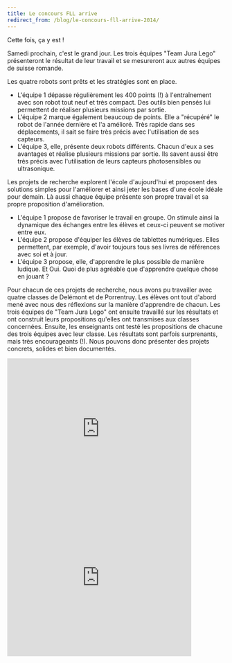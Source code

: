 ```yaml
---
title: Le concours FLL arrive
redirect_from: /blog/le-concours-fll-arrive-2014/
---
```


Cette fois, ça y est !

Samedi prochain, c'est le grand jour. Les trois équipes "Team Jura Lego" présenteront le résultat de leur travail et se mesureront aux autres équipes de suisse romande.

Les quatre robots sont prêts et les stratégies sont en place.

- L'équipe 1 dépasse régulièrement les 400 points (!) à l'entraînement avec son robot tout neuf et très compact. Des outils bien pensés lui permettent de réaliser plusieurs missions par sortie.
- L'équipe 2 marque également beaucoup de points. Elle a "récupéré" le robot de l'année dernière et l'a amélioré. Très rapide dans ses déplacements, il sait se faire très précis avec l'utilisation de ses capteurs.
- L'équipe 3, elle, présente deux robots différents. Chacun d'eux a ses avantages et réalise plusieurs missions par sortie. Ils savent aussi être très précis avec l'utilisation de leurs capteurs photosensibles ou ultrasonique.

Les projets de recherche explorent l'école d'aujourd'hui et proposent des solutions simples pour l'améliorer et ainsi jeter les bases d'une école idéale pour demain. Là aussi chaque équipe présente son propre travail et sa propre proposition d'amélioration.

- L'équipe 1 propose de favoriser le travail en groupe. On stimule ainsi la dynamique des échanges entre les élèves et ceux-ci peuvent se motiver entre eux.
- L'équipe 2 propose d'équiper les élèves de tablettes numériques. Elles permettent, par exemple, d'avoir toujours tous ses livres de références avec soi et à jour. 
- L'équipe 3 propose, elle, d'apprendre le plus possible de manière ludique. Et Oui. Quoi de plus agréable que d'apprendre quelque chose en jouant ?

Pour chacun de ces projets de recherche, nous avons pu travailler avec quatre classes de Delémont et de Porrentruy. Les élèves ont tout d'abord mené avec nous des réflexions sur la manière d'apprendre de chacun. Les trois équipes de "Team Jura Lego" ont ensuite travaillé sur les résultats et ont construit leurs propositions qu'elles ont transmises aux classes concernées. Ensuite, les enseignants ont testé les propositions de chacune des trois équipes avec leur classe. Les résultats sont parfois surprenants, mais très encourageants (!). Nous pouvons donc présenter des projets concrets, solides et bien documentés.

<iframe width="425" height="344" src="https://www.youtube.com/embed/jwOfMsds95M?wmode=transparent" frameborder="0" allowfullscreen></iframe>
<iframe width="425" height="344" src="https://www.youtube.com/embed/n9bp6GVt9nU?wmode=transparent" frameborder="0" allowfullscreen></iframe>
